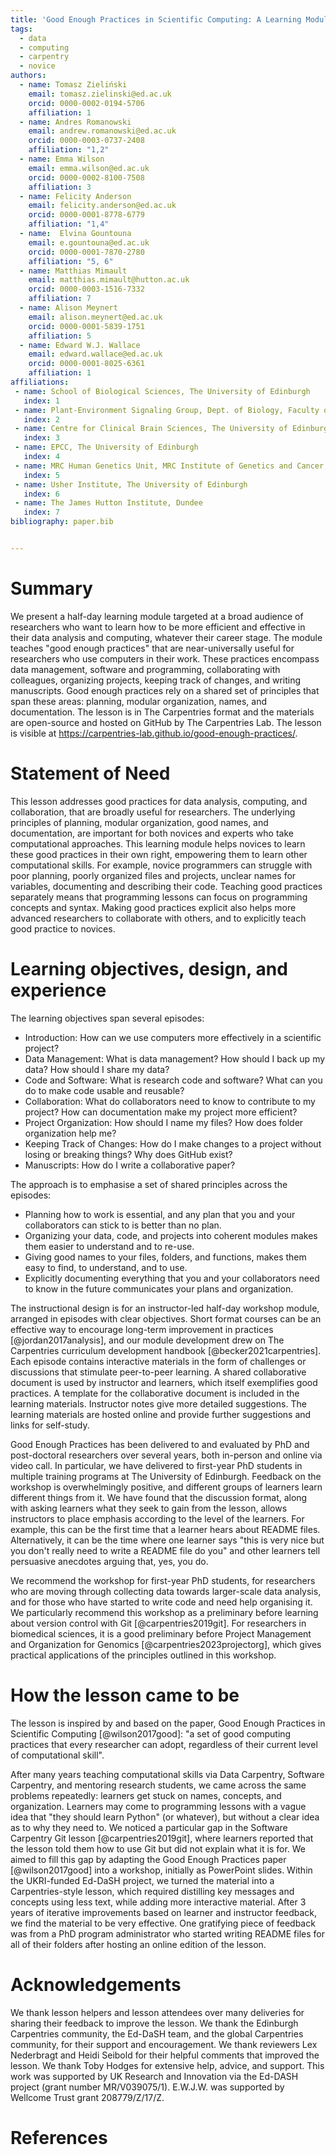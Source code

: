 ```yaml
---
title: 'Good Enough Practices in Scientific Computing: A Learning Module for Researchers'
tags:
  - data
  - computing
  - carpentry
  - novice
authors:
  - name: Tomasz Zieliński
    email: tomasz.zielinski@ed.ac.uk
    orcid: 0000-0002-0194-5706
    affiliation: 1
  - name: Andres Romanowski
    email: andrew.romanowski@ed.ac.uk
    orcid: 0000-0003-0737-2408
    affiliation: "1,2"
  - name: Emma Wilson
    email: emma.wilson@ed.ac.uk
    orcid: 0000-0002-8100-7508
    affiliation: 3
  - name: Felicity Anderson
    email: felicity.anderson@ed.ac.uk
    orcid: 0000-0001-8778-6779
    affiliation: "1,4"
  - name:  Elvina Gountouna
    email: e.gountouna@ed.ac.uk
    orcid: 0000-0001-7870-2780
    affiliation: "5, 6"
  - name: Matthias Mimault
    email: matthias.mimault@hutton.ac.uk
    orcid: 0000-0003-1516-7332
    affiliation: 7
  - name: Alison Meynert
    email: alison.meynert@ed.ac.uk
    orcid: 0000-0001-5839-1751
    affiliation: 5
  - name: Edward W.J. Wallace
    email: edward.wallace@ed.ac.uk
    orcid: 0000-0001-8025-6361
    affiliation: 1
affiliations:
 - name: School of Biological Sciences, The University of Edinburgh
   index: 1
 - name: Plant-Environment Signaling Group, Dept. of Biology, Faculty of Science, Utrecht University, Utrecht, 3584 CH, The Netherlands
   index: 2
 - name: Centre for Clinical Brain Sciences, The University of Edinburgh
   index: 3
 - name: EPCC, The University of Edinburgh
   index: 4
 - name: MRC Human Genetics Unit, MRC Institute of Genetics and Cancer, The University of Edinburgh
   index: 5
 - name: Usher Institute, The University of Edinburgh
   index: 6
 - name: The James Hutton Institute, Dundee
   index: 7
bibliography: paper.bib


---
```


# Summary

We present a half-day learning module targeted at a broad audience of researchers who want to learn how to be more efficient and effective in their data analysis and computing, whatever their career stage.
The module teaches "good enough practices" that are near-universally useful for researchers who use computers in their work.
These practices encompass data management, software and programming, collaborating with colleagues, organizing projects, keeping track of changes, and writing manuscripts.
Good enough practices rely on a shared set of principles that span these areas: planning, modular organization, names, and documentation.
The lesson is in The Carpentries format and the materials are open-source and hosted on GitHub by The Carpentries Lab.
The lesson is visible at https://carpentries-lab.github.io/good-enough-practices/.



# Statement of Need

<!-- explain how the submitted artifacts contribute to computationally enabled teaching and learning, and describing how they might be adopted by others. -->

This lesson addresses good practices for data analysis, computing, and collaboration, that are broadly useful for researchers.
The underlying principles of planning, modular organization, good names, and documentation, are important for both novices and experts who take computational approaches.
This learning module helps novices to learn these good practices in their own right, empowering them to learn other computational skills.
For example, novice programmers can struggle with poor planning, poorly organized files and projects, unclear names for variables, documenting and describing their code.
Teaching good practices separately means that programming lessons can focus on programming concepts and syntax.
Making good practices explicit also helps more advanced researchers to collaborate with others, and to explicitly teach good practice to novices.


# Learning objectives, design, and experience

<!--  describe the learning objectives, content, instructional design, and experience of use in teaching and learning situations. -->

The learning objectives span several episodes:

- Introduction: How can we use computers more effectively in a scientific project?
- Data Management: What is data management? How should I back up my data? How should I share my data?
- Code and Software: What is research code and software? What can you do to make code usable and reusable?
- Collaboration: What do collaborators need to know to contribute to my project? How can documentation make my project more efficient?
- Project Organization:	How should I name my files? How does folder organization help me?
- Keeping Track of Changes:	How do I make changes to a project without losing or breaking things? Why does GitHub exist?
- Manuscripts:	How do I write a collaborative paper?

The approach is to emphasise a set of shared principles across the episodes:

- Planning how to work is essential, and any plan that you and your collaborators can stick to is better than no plan.
- Organizing your data, code, and projects into coherent modules makes them easier to understand and to re-use.
- Giving good names to your files, folders, and functions, makes them easy to find, to understand, and to use.
- Explicitly documenting everything that you and your collaborators need to know in the future communicates your plans and organization.

The instructional design is for an instructor-led half-day workshop module, arranged in episodes with clear objectives.
Short format courses can be an effective way to encourage long-term improvement in practices [@jordan2017analysis], and our module development drew on The Carpentries curriculum development handbook [@becker2021carpentries].
Each episode contains interactive materials in the form of challenges or discussions that stimulate peer-to-peer learning.
A shared collaborative document is used by instructor and learners, which itself exemplifies good practices.
A template for the collaborative document is included in the learning materials.
Instructor notes give more detailed suggestions.
The learning materials are hosted online and provide further suggestions and links for self-study.

Good Enough Practices has been delivered to and evaluated by PhD and post-doctoral researchers over several years, both in-person and online via video call.
In particular, we have delivered to first-year PhD students in multiple training programs at The University of Edinburgh.
Feedback on the workshop is overwhelmingly positive, and different groups of learners learn different things from it.
We have found that the discussion format, along with asking learners what they seek to gain from the lesson, allows instructors to place emphasis according to the level of the learners.
For example, this can be the first time that a learner hears about README files.
Alternatively, it can be the time where one learner says "this is very nice but you don't really need to write a README file do you" and other learners tell persuasive anecdotes arguing that, yes, you do.

We recommend the workshop for first-year PhD students, for researchers who are moving through collecting data towards larger-scale data analysis, and for those who have started to write code and need help organising it.
We particularly recommend this workshop as a preliminary before learning about version control with Git [@carpentries2019git].
For researchers in biomedical sciences, it is a good preliminary before Project Management and Organization for Genomics [@carpentries2023projectorg], which gives practical applications of the principles outlined in this workshop.


# How the lesson came to be

The lesson is inspired by and based on the paper, Good Enough Practices in Scientific Computing [@wilson2017good]: "a set of good computing practices that every researcher can adopt, regardless of their current level of computational skill".

After many years teaching computational skills via Data Carpentry, Software Carpentry, and mentoring research students, we came across the same problems repeatedly: learners get stuck on names, concepts, and organization.
Learners may come to programming lessons with a vague idea that "they should learn Python" (or whatever), but without a clear idea as to why they need to.
We noticed a particular gap in the Software Carpentry Git lesson [@carpentries2019git], where learners reported that the lesson told them how to use Git but did not explain what it is for.
We aimed to fill this gap by adapting the Good Enough Practices paper [@wilson2017good] into a workshop, initially as PowerPoint slides.
Within the UKRI-funded Ed-DaSH project, we turned the material into a Carpentries-style lesson, which required distilling key messages and concepts using less text, while adding more interactive material.
After 3 years of iterative improvements based on learner and instructor feedback, we find the material to be very effective.
One gratifying piece of feedback was from a PhD program administrator who started writing README files for all of their folders after hosting an online edition of the lesson.


# Acknowledgements

We thank lesson helpers and lesson attendees over many deliveries for sharing their feedback to improve the lesson.
We thank the Edinburgh Carpentries community, the Ed-DaSH team, and the global Carpentries community, for their support and encouragement.
We thank reviewers Lex Nederbragt and Heidi Seibold for their helpful comments that improved the lesson.
We thank Toby Hodges for extensive help, advice, and support.
This work was supported by UK Research and Innovation via the Ed-DASH project (grant number MR/V039075/1).
E.W.J.W. was supported by Wellcome Trust grant 208779/Z/17/Z.


# References
